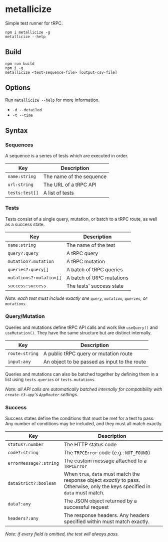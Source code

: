 # metallicize

Simple test runner for tRPC.

```
npm i metallicize -g
metallicize --help
```

## Build
```
npm run build
npm i -g
metallicize <test-sequence-file> [output-csv-file]
```

## Options
Run `metallicize --help` for more information.

* `-d --detailed`
* `-t --time`

## Syntax
### Sequences
A sequence is a series of tests which are executed in order.

|Key|Description|
|---|---
|`name:string`|The name of the sequence
|`url:string`|The URL of a tRPC API
|`tests:test[]`|A list of tests

### Tests
Tests consist of a single query, mutation, or batch to a tRPC route, as well as a success state.

|Key|Description|
|---|---
|`name:string`|The name of the test
|`query?:query`|A tRPC query
|`mutation?:mutation`|A tRPC mutation
|`queries?:query[]`|A batch of tRPC queries
|`mutations?:mutation[]`|A batch of tRPC mutations
|`success:success`|The tests' success state

*Note: each test must include exactly one `query`, `mutation`, `queries`, or `mutations`.*

### Query/Mutation
Queries and mutations define tRPC API calls and work like `useQuery()` and `useMutation()`. They have the same structure but are distinct internally.

|Key|Description|
|---|---
|`route:string`|A public tRPC query or mutation route
|`input:any`|An object to be passed as input to the route

Queries and mutations can also be batched together by defining them in a list using `tests.queries` or `tests.mutations`.

*Note: all API calls are automatically batched internally for compatibility with `create-t3-app`'s `AppRouter` settings.*

### Success
Success states define the conditions that must be met for a test to pass. Any number of conditions may be included, and they must all match exactly.

|Key|Description|
|---|---
`status?:number`|The HTTP status code
`code?:string`|The `TRPCError` code (e.g.: `NOT_FOUND`)
`errorMessage?:string`|The custom message attached to a `TRPCError`
`dataStrict?:boolean`|When `true`, `data` must match the response object *exactly* to pass. Otherwise, only the keys specified in `data` must match.
`data?:any`|The JSON object returned by a successful request
`headers?:any`|The response headers. Any headers specified within must match exactly.

*Note: if every field is omitted, the test will always pass.*